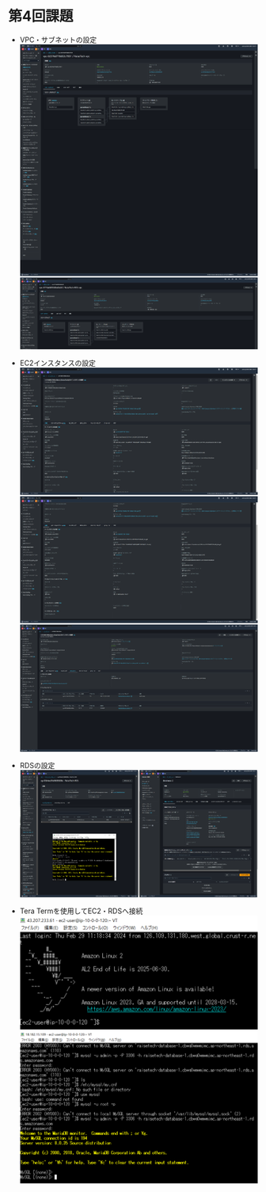 # 第4回課題
- VPC・サブネットの設定  
  ![VPC settings1](/images/RaiseTech-VPC-1.png)
  ![VPC settings2](/images/RDS-VPC.png)

- EC2インスタンスの設定  
  ![EC2 overview](/images/EC2-overview-1.png)  
  ![EC2 description](/images/EC2-description-1.png)  
  ![EC2 security](/images/EC2-updateRule-2.png)

- RDSの設定  
  ![RDS settings3](/images/RDS-securitygloup.png)  

- Tera Termを使用してEC2・RDSへ接続  
  ![TeraTerm1](/images/EC2-login.png)
  ![TeraTerm2](/images/EC2-RDS-MYSQL.png)  